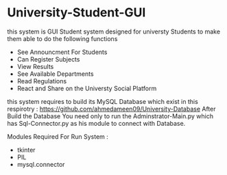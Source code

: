 # University-Student-GUI


this system is GUI Student system designed for universty Students to make them able to do the following functions
- See Announcment For Students
- Can Register Subjects
- View Results
- See Available Departments
- Read Regulations
- React and Share on the Universty Social Platform


this system requires to build its MySQL Database which exist in this respirotry : https://github.com/ahmedameen09/University-Database
After Build the Database You need only to run the Adminstrator-Main.py which has Sql-Connector.py as his module to connect with Database.



Modules Required For Run System :
- tkinter
- PIL
- mysql.connector
